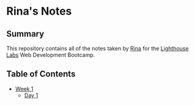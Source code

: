 # Rina's Notes

## Summary

This repository contains all of the notes taken by [Rina](https://github.com/dodrin) for the [Lighthouse Labs](https://www.lighthouselabs.ca/) Web Development Bootcamp.

## Table of Contents

- [Week 1](/Week_1)
  - [Day 1](/Week_1/Day_1)
